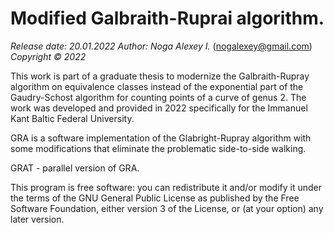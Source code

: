 # Modified Galbraith-Ruprai algorithm.
*Release date: 20.01.2022*
*Author: Noga Alexey I.* (nogalexey@gmail.com)
*Copyright :copyright: 2022*

This work is part of a graduate thesis to modernize the Galbraith-Rupray 
algorithm on equivalence classes instead of the exponential part of 
the Gaudry-Schost algorithm for counting points of a curve of genus 2. 
The work was developed and provided in 2022 specifically for the 
Immanuel Kant Baltic Federal University.

GRA is a software implementation of the Glabright-Rupray algorithm with some 
modifications that eliminate the problematic side-to-side walking. 

GRAT - parallel version of GRA.

This program is free software: you can redistribute it and/or modify 
it under the terms of the GNU General Public License as published by 
the Free Software Foundation, either version 3 of the License, or 
(at your option) any later version.